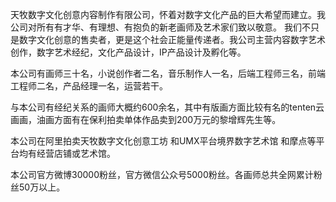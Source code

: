 天牧数字文化创意内容制作有限公司，怀着对数字文化产品的巨大希望而建立。我公司对所有有才华、有理想、有抱负的新老画师及艺术家们致以敬意。
我们不只是数字文化创意的售卖者，更是这个社会正能量传递者。我公司主营内容数字艺术创作，数字艺术经纪，文化产品设计，IP产品设计及孵化等。

本公司有画师三十名，小说创作者二名，音乐制作人一名，后端工程师三名，前端工程师二名，产品经理一名，运营若干。

与本公司有经纪关系的画师大概约600余名，其中有版画方面比较有名的tenten云画画，油画方面有在保利拍卖单体作品卖到200万元的黎增辉先生等。

本公司在阿里拍卖天牧数字文化创意工坊 和UMX平台境界数字艺术馆 和摩点等平台均有经营店铺或艺术馆。

本公司官方微博30000粉丝，官方微信公众号5000粉丝。各画师总共全网累计粉丝50万以上。
